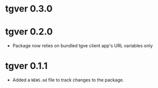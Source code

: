 # tgver 0.3.0

# tgver 0.2.0

* Package now relies on bundled tgve client app's URL variables only 

# tgver 0.1.1

* Added a `NEWS.md` file to track changes to the package.
